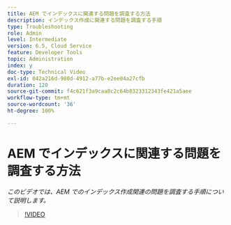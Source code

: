 ```yaml
---
title: AEM でインデックスに関連する問題を調査する方法
description: インデックス作成に関連する問題を調査する手順
type: Troubleshooting
role: Admin
level: Intermediate
version: 6.5, Cloud Service
feature: Developer Tools
topic: Administration
index: y
doc-type: Technical Video
exl-id: 042a216d-980d-4912-a77b-e2ee04a27cfb
duration: 120
source-git-commit: f4c621f3a9caa8c2c64b8323312343fe421a5aee
workflow-type: tm+mt
source-wordcount: '36'
ht-degree: 100%

---
```


# AEM でインデックスに関連する問題を調査する方法

*このビデオでは、AEM でのインデックス作成関連の問題を調査する手順について説明します。*

>[!VIDEO](https://video.tv.adobe.com/v/335465?quality=12&learn=on)
